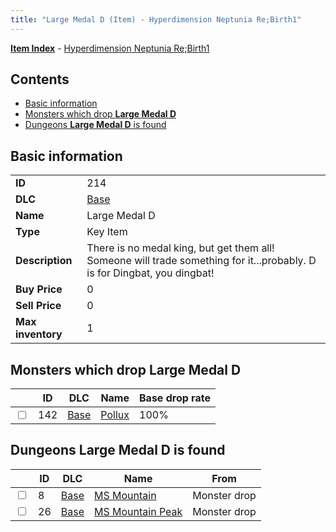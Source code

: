 ```yaml
---
title: "Large Medal D (Item) - Hyperdimension Neptunia Re;Birth1"
---
```


[**Item Index**](/neptunia/rb1/item/index.html) - [Hyperdimension Neptunia Re;Birth1](/neptunia/rb1)

## Contents

- [Basic information](#basic-information)
- [Monsters which drop **Large Medal D**](#monsters-which-drop-large-medal-d)
- [Dungeons **Large Medal D** is found](#dungeons-large-medal-d-is-found)

## Basic information

|   |   |
| -- | -- |
| **ID** | 214 |
| **DLC** | [Base](/neptunia/rb1/dlc/1-base.html) |
| **Name** | Large Medal D |
| **Type** | Key Item |
| **Description** | There is no medal king, but get them all! Someone will trade something for it...probably. D is for Dingbat, you dingbat! |
| **Buy Price** | 0 |
| **Sell Price** | 0 |
| **Max inventory** | 1 |

## Monsters which drop **Large Medal D**

|    | ID | DLC | Name | Base drop rate |
| -- | -- | --- | ---- | -------------- |
| <input type="checkbox" id="rb1-monster-1-142" class="trackbox" /> | 142 | [Base](/neptunia/rb1/dlc/1-base.html) | [Pollux](/neptunia/rb1/monster/1-142-pollux.html) | 100% |

## Dungeons **Large Medal D** is found

|    | ID | DLC | Name | From |
| -- | -- | --- | ---- | ---- |
| <input type="checkbox" id="rb1-dungeon-1-8" class="trackbox" /> | 8 | [Base](/neptunia/rb1/dlc/1-base.html) | [MS Mountain](/neptunia/rb1/dungeon/1-8-ms-mountain.html) | Monster drop |
| <input type="checkbox" id="rb1-dungeon-1-26" class="trackbox" /> | 26 | [Base](/neptunia/rb1/dlc/1-base.html) | [MS Mountain Peak](/neptunia/rb1/dungeon/1-26-ms-mountain-peak.html) | Monster drop |